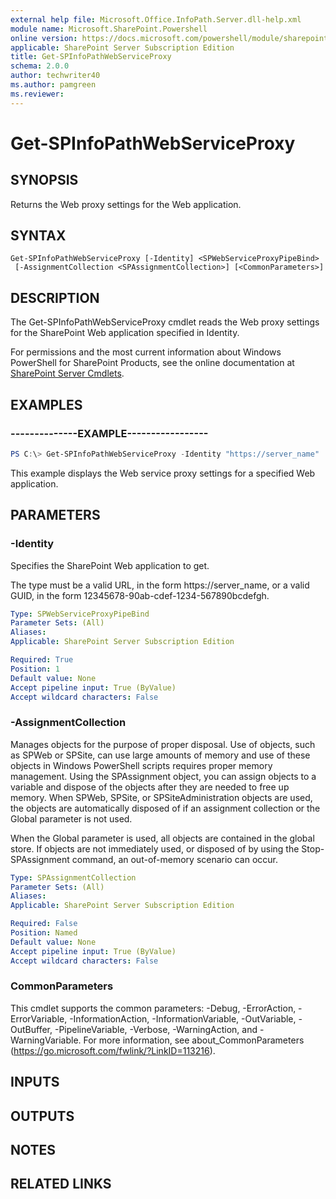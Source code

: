 ```yaml
---
external help file: Microsoft.Office.InfoPath.Server.dll-help.xml
module name: Microsoft.SharePoint.Powershell
online version: https://docs.microsoft.com/powershell/module/sharepoint-server/get-spinfopathwebserviceproxy
applicable: SharePoint Server Subscription Edition
title: Get-SPInfoPathWebServiceProxy
schema: 2.0.0
author: techwriter40
ms.author: pamgreen
ms.reviewer:
---
```


# Get-SPInfoPathWebServiceProxy

## SYNOPSIS
Returns the Web proxy settings for the Web application.

## SYNTAX

```
Get-SPInfoPathWebServiceProxy [-Identity] <SPWebServiceProxyPipeBind>
 [-AssignmentCollection <SPAssignmentCollection>] [<CommonParameters>]
```

## DESCRIPTION
The Get-SPInfoPathWebServiceProxy cmdlet reads the Web proxy settings for the SharePoint Web application specified in Identity.

For permissions and the most current information about Windows PowerShell for SharePoint Products, see the online documentation at [SharePoint Server Cmdlets](https://docs.microsoft.com/powershell/sharepoint/sharepoint-server/sharepoint-server-cmdlets).

## EXAMPLES

### --------------EXAMPLE----------------- 
```powershell
PS C:\> Get-SPInfoPathWebServiceProxy -Identity "https://server_name"
```

This example displays the Web service proxy settings for a specified Web application.

## PARAMETERS

### -Identity
Specifies the SharePoint Web application to get.

The type must be a valid URL, in the form https://server_name, or a valid GUID, in the form 12345678-90ab-cdef-1234-567890bcdefgh.

```yaml
Type: SPWebServiceProxyPipeBind
Parameter Sets: (All)
Aliases: 
Applicable: SharePoint Server Subscription Edition

Required: True
Position: 1
Default value: None
Accept pipeline input: True (ByValue)
Accept wildcard characters: False
```

### -AssignmentCollection
Manages objects for the purpose of proper disposal.
Use of objects, such as SPWeb or SPSite, can use large amounts of memory and use of these objects in Windows PowerShell scripts requires proper memory management.
Using the SPAssignment object, you can assign objects to a variable and dispose of the objects after they are needed to free up memory.
When SPWeb, SPSite, or SPSiteAdministration objects are used, the objects are automatically disposed of if an assignment collection or the Global parameter is not used.

When the Global parameter is used, all objects are contained in the global store.
If objects are not immediately used, or disposed of by using the Stop-SPAssignment command, an out-of-memory scenario can occur.

```yaml
Type: SPAssignmentCollection
Parameter Sets: (All)
Aliases: 
Applicable: SharePoint Server Subscription Edition

Required: False
Position: Named
Default value: None
Accept pipeline input: True (ByValue)
Accept wildcard characters: False
```

### CommonParameters
This cmdlet supports the common parameters: -Debug, -ErrorAction, -ErrorVariable, -InformationAction, -InformationVariable, -OutVariable, -OutBuffer, -PipelineVariable, -Verbose, -WarningAction, and -WarningVariable. For more information, see about_CommonParameters (https://go.microsoft.com/fwlink/?LinkID=113216).

## INPUTS

## OUTPUTS

## NOTES

## RELATED LINKS

